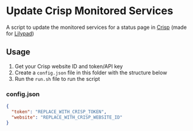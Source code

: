 # Update Crisp Monitored Services

A script to update the monitored services for a status page in [Crisp](http://crisp.chat) (made for [Lilypad](https://lilypad.gg))

## Usage

1. Get your Crisp website ID and token/API key
2. Create a `config.json` file in this folder with the structure below
3. Run the `run.sh` file to run the script

### config.json

```json
{
  "token": "REPLACE_WITH_CRISP_TOKEN",
  "website": "REPLACE_WITH_CRISP_WEBSITE_ID"
}
```
